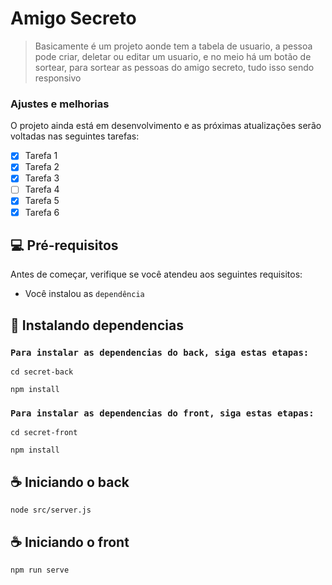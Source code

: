 # Amigo Secreto


> Basicamente é um projeto aonde tem a tabela de usuario, a pessoa pode criar, deletar ou editar um usuario, e no meio há um botão de sortear, para sortear as pessoas do amigo secreto, tudo isso sendo responsivo

### Ajustes e melhorias

O projeto ainda está em desenvolvimento e as próximas atualizações serão voltadas nas seguintes tarefas:

- [x] Tarefa 1
- [x] Tarefa 2
- [x] Tarefa 3
- [ ] Tarefa 4
- [x] Tarefa 5
- [x] Tarefa 6

## 💻 Pré-requisitos

Antes de começar, verifique se você atendeu aos seguintes requisitos:

* Você instalou as `dependência`

## 🚀 Instalando dependencias

### ```Para instalar as dependencias do back, siga estas etapas:```

```
cd secret-back
```
```
npm install
```

### ```Para instalar as dependencias do front, siga estas etapas:```

```
cd secret-front
```
```
npm install
```

## ☕ Iniciando o back

```
node src/server.js
```

## ☕ Iniciando o front
```
npm run serve
```
